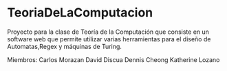 # TeoriaDeLaComputacion
Proyecto para la clase de Teoría de la Computación que consiste en un software web que permite utilizar varias herramientas 
para el diseño de Automatas,Regex y máquinas de Turing.

Miembros:
Carlos Morazan
David Discua 
Dennis Cheong
Katherine Lozano